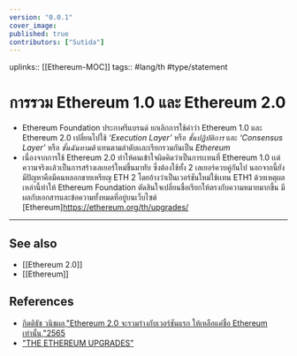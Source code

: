 ```yaml
---
version: "0.0.1"
cover_image:
published: true
contributors: ["Sutida"]
---
```

uplinks:: [[Ethereum-MOC]]
tags:: #lang/th #type/statement

# การรวม Ethereum 1.0 และ Ethereum 2.0
- Ethereum Foundation ประกาศรีแบรนด์ ยกเลิกการใช้คำว่า Ethereum 1.0 และ Ethereum 2.0 เปลี่ยนไปใช้ *‘Execution Layer’* หรือ *ชั้นปฏิบัติการ* และ  *‘Consensus Layer’* หรือ *ชั้นฉันทามติ*  แทนตามลำดับเเละเรียกรวมกันเป็น *Ethereum*
- เนื่องจากการใช้ Ethereum 2.0 ทำให้คนเข้าใจผิดคิดว่าเป็นการเเทนที่ Ethereum 1.0 เเต่ความจริงเเล้วเป็นการสร้างเลเยอร์ใหม่ขึ้นมาทับ ซึ่งต้องใช้ทั้ง 2 เลเยอร์ควบคู่กันไป นอกจากนี้ยังมีปัญหาคือมีคนหลอกขายเหรียญ ETH 2 โดยอ้างว่าเป็นเวอร์ชันใหม่ใช้เเทน ETH1 ด้วยเหตุผลเหล่านี้ทำให้ Ethereum Foundation ตัดสินใจเปลี่ยนชื่อเรียกให้ตรงกับความหมายมากขึ้น มีผลกับเอกสารและข้อความทั้งหมดที่อยู่บนเว็บไซต์ [Ethereum]https://ethereum.org/th/upgrades/ 

---
## See also
- [[Ethereum 2.0]]
- [[Ethereum]]
## References
- [กิตติธัช วนิชผล,"Ethereum 2.0 จะรวมร่างกับเวอร์ชันแรก ให้เหลือแค่ชื่อ Ethereum เท่านั้น,"2565](https://www.beartai.com/news/itnews/928372)
- ["THE ETHEREUM UPGRADES"](https://ethereum.org/th/upgrades/) 
